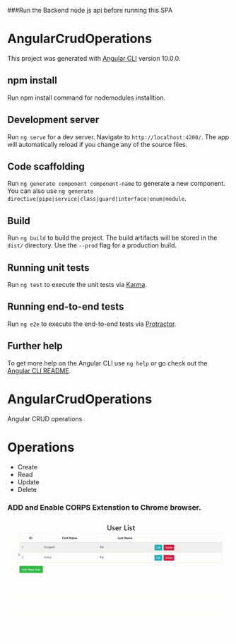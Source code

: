 ###Run the Backend node js api before running this SPA 

# AngularCrudOperations

This project was generated with [Angular CLI](https://github.com/angular/angular-cli) version 10.0.0.

## npm install

Run npm install command for nodemodules installtion.

## Development server

Run `ng serve` for a dev server. Navigate to `http://localhost:4200/`. The app will automatically reload if you change any of the source files.

## Code scaffolding

Run `ng generate component component-name` to generate a new component. You can also use `ng generate directive|pipe|service|class|guard|interface|enum|module`.

## Build

Run `ng build` to build the project. The build artifacts will be stored in the `dist/` directory. Use the `--prod` flag for a production build.

## Running unit tests

Run `ng test` to execute the unit tests via [Karma](https://karma-runner.github.io).

## Running end-to-end tests

Run `ng e2e` to execute the end-to-end tests via [Protractor](http://www.protractortest.org/).

## Further help

To get more help on the Angular CLI use `ng help` or go check out the [Angular CLI README](https://github.com/angular/angular-cli/blob/master/README.md).

# AngularCrudOperations
Angular CRUD operations

# Operations
  * Create
  * Read
  * Update
  * Delete
### ADD and Enable CORPS Extenstion to Chrome browser.

![picture](./src/assets/CRUD.gif)

